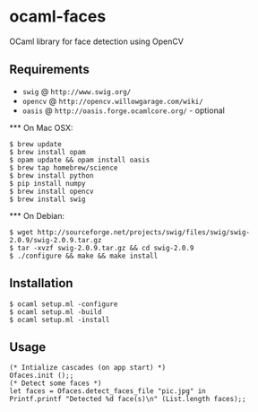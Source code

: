 ocaml-faces
=========

OCaml library for face detection using OpenCV


Requirements
------------
- `swig` @ `http://www.swig.org/`
- `opencv` @ `http://opencv.willowgarage.com/wiki/`
- `oasis` @ `http://oasis.forge.ocamlcore.org/` - optional


*** On Mac OSX:

```
$ brew update
$ brew install opam
$ opam update && opam install oasis
$ brew tap homebrew/science
$ brew install python
$ pip install numpy
$ brew install opencv
$ brew install swig
```

*** On Debian:

```
$ wget http://sourceforge.net/projects/swig/files/swig/swig-2.0.9/swig-2.0.9.tar.gz
$ tar -xvzf swig-2.0.9.tar.gz && cd swig-2.0.9
$ ./configure && make && make install
```


Installation
------------

```
$ ocaml setup.ml -configure
$ ocaml setup.ml -build
$ ocaml setup.ml -install
```

Usage
------------

```
(* Intialize cascades (on app start) *)
Ofaces.init ();;
(* Detect some faces *)
let faces = Ofaces.detect_faces_file "pic.jpg" in
Printf.printf "Detected %d face(s)\n" (List.length faces);;
```
